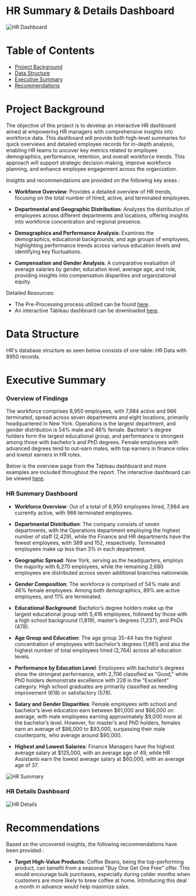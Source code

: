 # HR Summary & Details Dashboard 

![HR Dashboard](https://github.com/user-attachments/assets/1808f707-f35d-4d51-89b3-7282e70103da)

# Table of Contents
* [Project Background](#project-background)
* [Data Structure](#data-structure)
* [Executive Summary](#executive-summary)
* [Recommendations](#recommendations)

# Project Background 
The objective of this project is to develop an interactive HR dashboard aimed at empowering HR managers with comprehensive insights into workforce data. This dashboard will provide both high-level summaries for quick overviews and detailed employee records for in-depth analysis, enabling HR teams to uncover key metrics related to employee demographics, performance, retention, and overall workforce trends. This approach will support strategic decision-making, improve workforce planning, and enhance employee engagement across the organization.

Insights and recommendations are provided on the following key areas : 

- **Workforce Overview**: Provides a detailed overview of HR trends, focusing on the total number of hired, active, and terminated employees.

- **Departmental and Geographic Distribution**: Analyzes the distribution of employees across different departments and locations, offering insights into workforce concentration and regional presence.

- **Demographics and Performance Analysis**: Examines the demographics, educational backgrounds, and age groups of employees, highlighting performance trends across various education levels and identifying key fluctuations.

- **Compensation and Gender Analysis**: A comparative evaluation of average salaries by gender, education level, average age, and role, providing insights into compensation disparities and organizational equity.

Detailed Resources: 

- The Pre-Processing process utilized can be found [here](https://github.com/karlyndiary/HR-Dashboard/blob/main/Data%20Cleaning.md). 
- An interactive Tableau dashboard can be downloaded [here](https://public.tableau.com/app/profile/karen.judelyn.fernandes/viz/HRDashboard_17310526070240/HRSummary?publish=yes).

# Data Structure

HR's database structure as seen below consists of one table: HR Data with 8950 records.

# Executive Summary 

### Overview of Findings 

The workforce comprises 8,950 employees, with 7,984 active and 966 terminated, spread across seven departments and eight locations, primarily headquartered in New York. Operations is the largest department, and gender distribution is 54% male and 46% female. Bachelor's degree holders form the largest educational group, and performance is strongest among those with bachelor’s and PhD degrees. Female employees with advanced degrees tend to out-earn males, with top earners in finance roles and lowest earners in HR roles.

Below is the overview page from the Tableau dashboard and more examples are included throughout the report. The interactive dashboard can be viewed [here](https://public.tableau.com/app/profile/karen.judelyn.fernandes/viz/HRDashboard_17310526070240/HRSummary?publish=yes).

### HR Summary Dashboard
- **Workforce Overview**: Out of a total of 8,950 employees hired, 7,984 are currently active, with 966 terminated employees.

- **Departmental Distribution**: The company consists of seven departments, with the Operations department employing the highest number of staff (2,429), while the Finance and HR departments have the fewest employees, with 389 and 152, respectively. Terminated employees make up less than 3% in each department.

- **Geographic Spread**: New York, serving as the headquarters, employs the majority with 6,270 employees, while the remaining 2,680 employees are distributed across seven additional branches nationwide.

- **Gender Composition**: The workforce is comprised of 54% male and 46% female employees. Among both demographics, 89% are active employees, and 11% are terminated.

- **Educational Background**: Bachelor’s degree holders make up the largest educational group with 5,416 employees, followed by those with a high school background (1,819), master’s degrees (1,237), and PhDs (478). 

- **Age Group and Education**: The age group 35-44 has the highest concentration of employees with bachelor’s degrees (1,661) and also the highest number of total employees hired (2,764) across all education levels.

- **Performance by Education Level**: Employees with bachelor’s degrees show the strongest performance, with 2,706 classified as "Good," while PhD holders demonstrate excellence with 228 in the "Excellent" category. High school graduates are primarily classified as needing improvement (618) or satisfactory (578).

- **Salary and Gender Disparities**: Female employees with school and bachelor’s level education earn between $61,000 and $66,000 on average, with male employees earning approximately $9,000 more at the bachelor’s level. However, for master’s and PhD holders, females earn an average of $86,000 to $93,000, surpassing their male counterparts, who average around $80,000.

- **Highest and Lowest Salaries**: Finance Managers have the highest average salary at $125,000, with an average age of 49, while HR Assistants earn the lowest average salary at $60,000, with an average age of 37.

![HR Summary](https://github.com/user-attachments/assets/eafcd202-d2b7-46df-96fc-f1a8daa9b8ad)

### HR Details Dashboard

![HR Details](https://github.com/user-attachments/assets/39ae628c-77d1-443a-9769-8598fd2f28e5)

# Recommendations

Based on the uncovered insights, the following recommendations have been provided : 

- **Target High-Value Products:** Coffee Beans, being the top-performing product, can benefit from a seasonal "Buy One Get One Free" offer. This would encourage bulk purchases, especially during colder months when customers are more likely to brew coffee at home. Introducing this deal a month in advance would help maximize sales.
